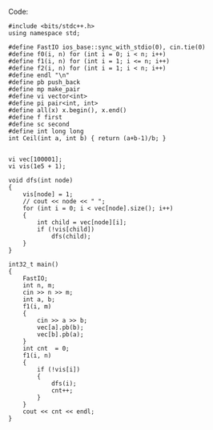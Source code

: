 Code:

    #include <bits/stdc++.h>
    using namespace std;

    #define FastIO ios_base::sync_with_stdio(0), cin.tie(0)
    #define f0(i, n) for (int i = 0; i < n; i++)
    #define f1(i, n) for (int i = 1; i <= n; i++)
    #define f2(i, n) for (int i = 1; i < n; i++)
    #define endl "\n"
    #define pb push_back
    #define mp make_pair
    #define vi vector<int>
    #define pi pair<int, int>
    #define all(x) x.begin(), x.end()
    #define f first
    #define sc second
    #define int long long
    int Ceil(int a, int b) { return (a+b-1)/b; }


    vi vec[100001];
    vi vis(1e5 + 1);

    void dfs(int node)
    {
        vis[node] = 1;
        // cout << node << " ";
        for (int i = 0; i < vec[node].size(); i++)
        {
            int child = vec[node][i];
            if (!vis[child])
                dfs(child);
        }
    }

    int32_t main()
    {
        FastIO;
        int n, m;
        cin >> n >> m;
        int a, b;
        f1(i, m)
        {
            cin >> a >> b;
            vec[a].pb(b);
            vec[b].pb(a);
        }
        int cnt  = 0;
        f1(i, n)
        {
            if (!vis[i])
            {
                dfs(i);
                cnt++;
            }
        }
        cout << cnt << endl;
    }
